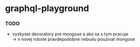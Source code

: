 # graphql-playground

### TODO

- vyskysat decoratory pre mongose a ako sa s tym pracuje   
  -> v novej robote pravdepodobne nebudu pouzivat mongose
